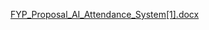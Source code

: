[FYP_Proposal_AI_Attendance_System[1].docx](https://github.com/user-attachments/files/22475827/FYP_Proposal_AI_Attendance_System.1.docx)
